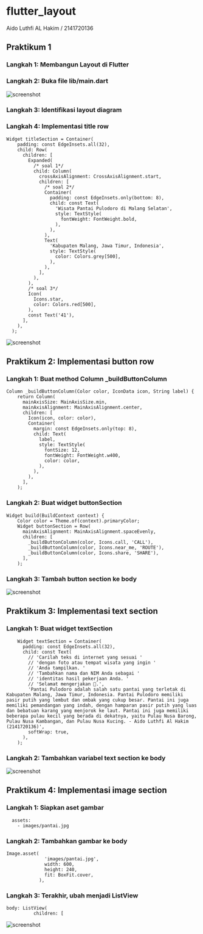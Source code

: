 # flutter_layout
Aido Luthfi AL Hakim / 2141720136
## Praktikum 1
### Langkah 1: Membangun Layout di Flutter
### Langkah 2: Buka file lib/main.dart
![screenshot](screenshot/hello.png)

### Langkah 3: Identifikasi layout diagram

### Langkah 4: Implementasi title row
```
Widget titleSection = Container(
    padding: const EdgeInsets.all(32),
    child: Row(
      children: [
        Expanded(
          /* soal 1*/
          child: Column(
            crossAxisAlignment: CrossAxisAlignment.start,
            children: [
              /* soal 2*/
              Container(
                padding: const EdgeInsets.only(bottom: 8),
                child: const Text(
                  'Wisata Pantai Pulodoro di Malang Selatan',
                  style: TextStyle(
                    fontWeight: FontWeight.bold,
                  ),
                ),
              ),
              Text(
                'Kabupaten Malang, Jawa Timur, Indonesia',
                style: TextStyle(
                  color: Colors.grey[500],
                ),
              ),
            ],
          ),
        ),
        /* soal 3*/
        Icon(
          Icons.star,
          color: Colors.red[500],
        ),
        const Text('41'),
      ],
    ),
  );
```
![screenshot](screenshot/title.png)
## Praktikum 2: Implementasi button row
### Langkah 1: Buat method Column _buildButtonColumn
```
Column _buildButtonColumn(Color color, IconData icon, String label) {
    return Column(
      mainAxisSize: MainAxisSize.min,
      mainAxisAlignment: MainAxisAlignment.center,
      children: [
        Icon(icon, color: color),
        Container(
          margin: const EdgeInsets.only(top: 8),
          child: Text(
            label,
            style: TextStyle(
              fontSize: 12,
              fontWeight: FontWeight.w400,
              color: color,
            ),
          ),
        ),
      ],
    );
```
### Langkah 2: Buat widget buttonSection
```
Widget build(BuildContext context) {
    Color color = Theme.of(context).primaryColor;
    Widget buttonSection = Row(
      mainAxisAlignment: MainAxisAlignment.spaceEvenly,
      children: [
        _buildButtonColumn(color, Icons.call, 'CALL'),
        _buildButtonColumn(color, Icons.near_me, 'ROUTE'),
        _buildButtonColumn(color, Icons.share, 'SHARE'),
      ],
    );
```
### Langkah 3: Tambah button section ke body
![screenshot](screenshot/button.png)
## Praktikum 3: Implementasi text section
### Langkah 1: Buat widget textSection
```
    Widget textSection = Container(
      padding: const EdgeInsets.all(32),
      child: const Text(
        // 'Carilah teks di internet yang sesuai '
        // 'dengan foto atau tempat wisata yang ingin '
        // 'Anda tampilkan. '
        // 'Tambahkan nama dan NIM Anda sebagai '
        // 'identitas hasil pekerjaan Anda. '
        // 'Selamat mengerjakan 🙂.',
        'Pantai Pulodoro adalah salah satu pantai yang terletak di Kabupaten Malang, Jawa Timur, Indonesia. Pantai Pulodoro memiliki pasir putih yang lembut dan ombak yang cukup besar. Pantai ini juga memiliki pemandangan yang indah, dengan hamparan pasir putih yang luas dan bebatuan karang yang menjorok ke laut. Pantai ini juga memiliki beberapa pulau kecil yang berada di dekatnya, yaitu Pulau Nusa Barong, Pulau Nusa Kambangan, dan Pulau Nusa Kucing. - Aido Luthfi Al Hakim (2141720136)',
        softWrap: true,
      ),
    );
```
### Langkah 2: Tambahkan variabel text section ke body
![screenshot](screenshot/text.png)
## Praktikum 4: Implementasi image section
### Langkah 1: Siapkan aset gambar
```
  assets:
    - images/pantai.jpg
```
### Langkah 2: Tambahkan gambar ke body
```
Image.asset(
              'images/pantai.jpg',
              width: 600,
              height: 240,
              fit: BoxFit.cover,
            ),
```
### Langkah 3: Terakhir, ubah menjadi ListView
```
body: ListView(
          children: [
```
![screenshot](screenshot/image.png)
